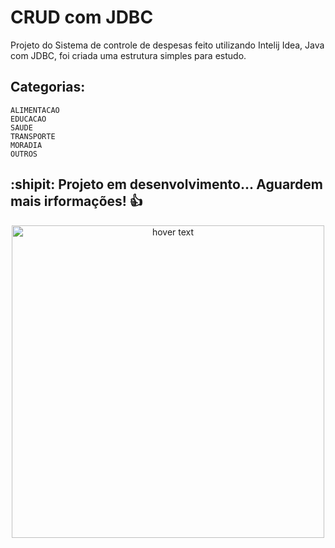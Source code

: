 # CRUD com JDBC <br>
Projeto do Sistema de controle de despesas feito utilizando Intelij Idea, Java com JDBC, foi criada uma estrutura simples para estudo.
<br>
## Categorias:
    ALIMENTACAO
    EDUCACAO
    SAUDE
    TRANSPORTE
    MORADIA
    OUTROS 
    
    
  ## :shipit: Projeto em desenvolvimento... Aguardem mais irformações! :+1:
   
   <p align="center">
  <img src="https://encrypted-tbn0.gstatic.com/images?q=tbn:ANd9GcQJeFA7gLiVuDTSuo4XD8eqtOIh89zy-e25nS_v5_91hFpe_Gc8bopv2MGcNZxrC4K64g&usqp=CAU" width="500" title="hover text">
</p>
